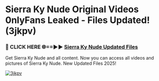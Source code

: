 # Sierra Ky Nude Original Videos 0nlyFans Leaked - Files Updated! (3jkpv)

<h3>🔴 CLICK HERE 🌐==►► <a href="https://tinyurl.com/yc6ubb5a" rel="nofollow">Sierra Ky Nude Updated Files</a></h3>

Get Sierra Ky Nude and all content. Now you can access all videos and pictures of Sierra Ky Nude. New Updated Files 2025!

[![3jkpv](https://i.imgur.com/7eu0CRL.gif)](https://tinyurl.com/yc6ubb5a)
